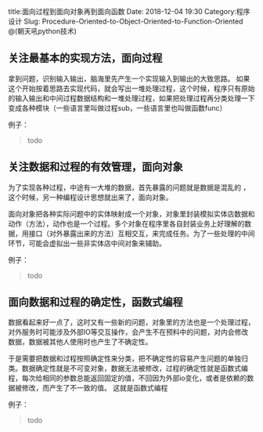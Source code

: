 title:面向过程到面向对象再到面向函数
Date: 2018-12-04 19:30
Category:程序设计
Slug: Procedure-Oriented-to-Object-Oriented-to-Function-Oriented
@(朝天吼python技术)


## 关注最基本的实现方法，面向过程
拿到问题，识别输入输出，脑海里先产生一个实现输入到输出的大致思路。
如果这个开始按着思路去实现代码，就会写出一堆处理过程，这个时候，程序只有原始的输入输出和中间过程数据结构和一堆处理过程，如果把处理过程再分类处理一下变成各种模块（一些语言里叫做过程sub，一些语言里也叫做函数func）

例子：
> todo
## 关注数据和过程的有效管理，面向对象
为了实现各种过程，中途有一大堆的数据，首先暴露的问题就是数据是混乱的 ，这个时候，另一种编程设计思想就出来了，面向对象。

面向对象把各种实际问题中的实体映射成一个对象，对象里封装模拟实体店数据和动作（方法），动作也是一个过程。多个对象在程序里各自封装业务上好理解的数据，用接口（对外暴露出来的方法）互相交互，来完成任务。为了一些处理的中间环节，可能会虚拟出一些非实体店中间对象来辅助。

例子：
> todo
## 面向数据和过程的确定性，函数式编程
数据看起来好一点了，这时又有一些新的问题，对象里的方法也是一个处理过程，对外服务时可能涉及外部IO等交互操作，会产生不在预料中的问题，对内会修改数据，数据被其他人使用时也产生了不确定性。

于是需要把数据和过程按照确定性来分类，把不确定性的容易产生问题的单独归类。数据确定性就是不可变对象，数据无法被修改，过程的确定性就是函数式编程，每次给相同的参数总能返回固定的值，不回因为外部io变化，或者是依赖的数据被修改，而产生了不一致的值。
这就是函数式编程

例子：
> todo
